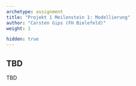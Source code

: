 ```yaml
---
archetype: assignment
title: "Projekt 1 Meilenstein 1: Modellierung"
author: "Carsten Gips (FH Bielefeld)"
weight: 1

hidden: true
---
```




## TBD

TBD
